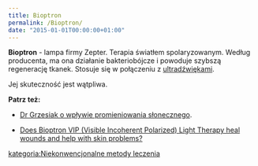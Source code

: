 ```yaml
---
title: Bioptron
permalink: /Bioptron/
date: "2015-01-01T00:00:00+01:00"
---
```


**Bioptron** - lampa firmy Zepter. Terapia światłem spolaryzowanym. Według producenta, ma ona działanie bakteriobójcze i powoduje szybszą regenerację tkanek. Stosuje się w połączeniu z [ultradźwiękami](/atopedia/ultradźwięki "wikilink").

Jej skuteczność jest wątpliwa.

**Patrz też:**

-   [Dr Grzesiak o wpływie promieniowania słonecznego](/Wykład_dr_Ireny_Grzesiak#Wp.C5.82yw_promieniowania_s.C5.82onecznego "wikilink").

<!-- -->

-   [Does Bioptron VIP (Visible Incoherent Polarized) Light Therapy heal wounds and help with skin problems?](http://skeptics.stackexchange.com/questions/5017/does-bioptron-vip-visible-incoherent-polarized-light-therapy-heal-wounds-and-h)

[kategoria:Niekonwencjonalne metody leczenia](/atopedia/kategoria:Niekonwencjonalne_metody_leczenia "wikilink")